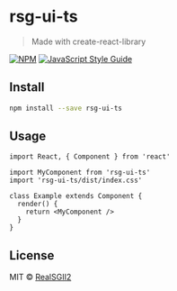 # rsg-ui-ts

> Made with create-react-library

[![NPM](https://img.shields.io/npm/v/rsg-ui-ts.svg)](https://www.npmjs.com/package/rsg-ui-ts) [![JavaScript Style Guide](https://img.shields.io/badge/code_style-standard-brightgreen.svg)](https://standardjs.com)

## Install

```bash
npm install --save rsg-ui-ts
```

## Usage

```tsx
import React, { Component } from 'react'

import MyComponent from 'rsg-ui-ts'
import 'rsg-ui-ts/dist/index.css'

class Example extends Component {
  render() {
    return <MyComponent />
  }
}
```

## License

MIT © [RealSGII2](https://github.com/RealSGII2)
